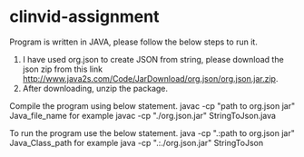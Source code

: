 # clinvid-assignment
Program is written in JAVA, please follow the below steps to run it.
1. I have used org.json to create JSON from string, please download the json zip from this link http://www.java2s.com/Code/JarDownload/org.json/org.json.jar.zip.
2. After downloading, unzip the package.

Compile the program using below statement. 
javac -cp "path to org.json jar" Java_file_name 
for example
javac -cp "./org.json.jar" StringToJson.java

To run the program use the below statement.
java -cp ".:path to org.json jar" Java_Class_path
for example
java -cp ".:./org.json.jar" StringToJson
